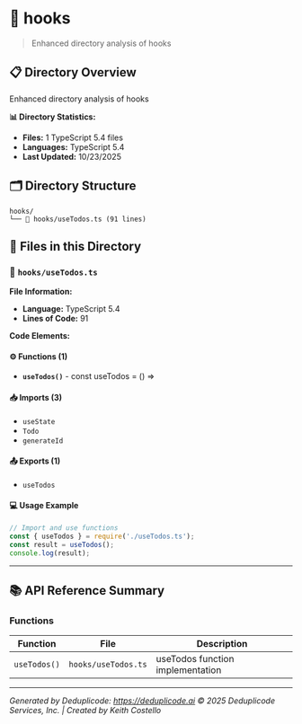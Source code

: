 # 📁 hooks

> Enhanced directory analysis of hooks

## 📋 Directory Overview

Enhanced directory analysis of hooks

**📊 Directory Statistics:**
- **Files:** 1 TypeScript 5.4 files
- **Languages:** TypeScript 5.4
- **Last Updated:** 10/23/2025

## 🗂 Directory Structure

```
hooks/
└── 📄 hooks/useTodos.ts (91 lines)
```

## 🎯 Files in this Directory

### 📄 `hooks/useTodos.ts`
**File Information:**
- **Language:** TypeScript 5.4
- **Lines of Code:** 91

**Code Elements:**

#### ⚙️ Functions (1)
- **`useTodos()`** - const useTodos = () =>

#### 📥 Imports (3)
- `useState`
- `Todo`
- `generateId`

#### 📤 Exports (1)
- `useTodos`

#### 💻 Usage Example
```ts
// Import and use functions
const { useTodos } = require('./useTodos.ts');
const result = useTodos();
console.log(result);
```

---

## 📚 API Reference Summary

### Functions
| Function | File | Description |
|----------|------|-------------|
| `useTodos()` | `hooks/useTodos.ts` | useTodos function implementation |

---

*Generated by Deduplicode: https://deduplicode.ai*
*© 2025 Deduplicode Services, Inc. | Created by Keith Costello*
